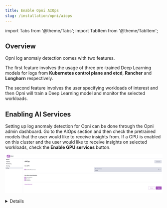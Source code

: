 ```yaml
---
title: Enable Opni AIOps
slug: /installation/opni/aiops
---
```

import Tabs from '@theme/Tabs';
import TabItem from '@theme/TabItem';


<Tabs>
<TabItem value="log-anomaly-detection" label="Log Anomaly Detection" default>

## Overview
Opni log anomaly detection comes with two features. 

The first feature involves the usage of three pre-trained Deep Learning models for logs from **Kubernetes control plane and etcd**, **Rancher** and **Longhorn** respectively. 

The second feature involves the user specifying workloads of interest and then Opni will train a  Deep Learning model and monitor the selected workloads.

## Enabling AI Services

Setting up log anomaly detection for Opni can be done through the Opni admin dashboard. Go to the AIOps section and then check the pretrained models that the user would like to receive insights from. If a GPU is enabled on this cluster and the user would like to receive insights on selected workloads, check the **Enable GPU services** button.

![Enable AIOps](/img/aiops/admin_dashboard_enable_ai.png)

<Tabs>
<details>
<TabItem value="pre-trained" label="Pretrained Models">

Opni log anomaly detection comes with three specialized pretrained Deep Learning models which are maintained by SUSE Rancher. These models have been optimized to **not require a GPU** for usage, provide **state-of-the-art accuracy** and each one has a **size just under 80 MB.** Use these models to **accelerate mean time to resolution**.

## Prerequisites

The Opni cluster must have **Opni logging** enabled.

* **Kubernetes control plane and etcd logs**
    * Compatible with control plane and etcd logs from RKE1, RKE2 and K3s distributions.
    * Identifies granular anomalies within specific Kubernetes components.

* **Rancher logs** 
    * Compatible with any distribution of Kubernetes that is running any distribution of [Rancher](https://docs.ranchermanager.rancher.io/versions).

* **Longhorn logs**
    * Compatible with any distribution of Kubernetes that is running any distribution of [Longhorn](https://longhorn.io).

</TabItem>
<TabItem value="workload" label="User Workloads Self-Learning">
Opni AIOps offers log anomaly detection on user's workload logs with the following features:

* self-train models that learn from logs of the workloads user have selected
* Doesn't require high volume of data to get started
* No AI/ML knowledge needed

Note that it requires an GPU available in the Opni cluster.

## Prerequisites
* Opni logging enabled
* Enabling AIOps and the GPU Services
* At least 1 NVIDIA GPU attached

## Getting Started
![SetupWorkloads](/img/aiops/initial_workload_configuration.png)

1. Within the Opni Admin Dashboard, once AIOps has been enabled, go to the Workload Insights Tab.
2. Select a cluster
3. Select the workloads you want
4. Click **Update Watchlist** to submit the configuration

The UI will give a status of the progress of the model. 
![Model Training Status](/img/aiops/opni_train_workload_model.png)

Once the model is ready, you can then navigate to Opni's Opensearch dashboard and [consume AI Insights](#consuming-ai-insights-from-opni).

### Remove workloads

![RemoveWorkloads](/img/aiops/remove_workload_insights.png)

To remove the workloads you don't want anymore, simply uncheck the boxes and **Update Watchlist**.

### Reset workloads

To reset your watchlist, simply hit the button **Clear Watchlist**.

</TabItem>
</Tabs>

## Consuming AI Insights from Opni

Once Opni logging has been enabled in the central cluster, log anomaly insights can now be obtained by going to Opensearch Dashboards and viewing the Opni plugin.

![Opensearch Dashboards Opni Plugin](/img/aiops/opensearch_opni_plugin.png)

### Overall Insights
![Opensearch Dashboards Overall Breakdown](/img/aiops/opensearch_dashboards_overall.png)

The Opni UI within Opensearch breaks down the status of all clusters into an **easy-to-consume** manner. 
From the top two panels, the left chart shows the overall number of normal and anomalous logs in the system and the right chart shows the breakdown of anomalous log messages from Kubernetes control plane components.

### Workload Log Insights
![Opensearch Dashboards Workload Component](/img/aiops/workload_insights_panel.png)

For workload logs, the Opni UI will display the breakdown of normal and anomalous log messages at a pod level among the selected deployments.

### Kubernetes Control Plane and Etcd Log Insights

![Opensearch Dashboards Control Plane Component](/img/aiops/opni_controlplane_breakdown.png)

For control plane logs, the Opni UI allows the user to **zone in on specific Kubernetes components** and upon clicking on the number of anomalous or normal log messages, the user will be redirected to the actual log messages that were **inferred on by the pretrained Deep Learning model for control plane logs**.

### Rancher Log Insights

![Opensearch Dashboards Rancher Logs](/img/aiops/rancher_log_insights.png)

Similar to the control plane logs, Rancher logs are also displayed in an easy-to-consume manner where the user can be redirected to the Dashboards page to view the actual log messages that were **inferred by the pretrained deep learning model for Rancher logs**.

### Longhorn Log Insights
![Opensearch Dashboards Longhorn Logs](/img/aiops/longhorn_opni_log_anomaly.png)
Longhorn logs are displayed in an easy-to-consume manner where the user can be redirected to the Dashboards page to view the actual log messages that were **inferred by the pretrained deep learning model for Longhorn logs**



</TabItem>
</Tabs>
